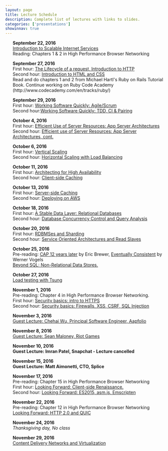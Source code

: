 ```yaml
---
layout: page
title: Lecture Schedule
description: Complete list of lectures with links to slides.
categories: ['presentations']
showinnav: true
---
```


<ul>
	<section>
		<p>
		<b>September 22, 2016<br></b>
		<a href="lecture_2016_09_22.pdf">Introduction to Scalable Internet
			Services</a>
		<br>
		Reading: Chapters 1 & 2 in High Performance Browser Networking<br>
		</p>
	</section>
</ul>

<ul>
	<section>
		<p>
		<b>September 27, 2016<br></b>
		First hour: <a href="lecture_2016_09_27.pdf">The Lifecycle of a request, Introduction to HTTP</a>
		<br>
		Second hour: <a href="lecture_2016_09_27.pdf">Introduction to HTML and CSS</a>
		<br>
		Read and do chapters 1 and 2 from Michael Hartl's Ruby on Rails Tutorial Book.
		Continue working on Ruby Code Academy (http://www.codecademy.com/en/tracks/ruby/)
</p>
</section>
</ul>

<ul>
	<section>
		<p>
		<b>September 29, 2016<br></b>
		First hour: <a href="lecture_2016_09_29.pdf">Working Software Quickly:
			Agile/Scrum</a><br>
		Second hour:<a href="lecture_2016_09_29.pdf">Working Software Quickly: TDD, CI &
			Pairing</a><br>
		</p>
	</section>
</ul>




<ul>
	<section>
		<p>
		<b>October 4, 2016<br></b>
		<!-- Pre-reading: <a href="https://cs.uwaterloo.ca/~brecht/papers/getpaper.php?file=eurosys-2007.pdf">Comparing the Performance of Web Server Architectures</a>, Pariag et al.<br> -->
		First hour: <a href="lecture_2016_10_04.pdf">Efficient Use of Server Resources: App Server Architectures</a><br>
		Second hour: <a href="lecture_2016_10_04.pdf">Efficient use of Server Resources: App Server Architectures, cont. </a><br>
		</p>
	</section>
</ul>

<ul>
	<section>
		<p>
		<b>October 6, 2016<br></b>
		First hour: <a href="lecture_2016_10_06.pdf">Vertical Scaling</a><br>
		Second hour: <a href="lecture_2016_10_06.pdf">Horizontal Scaling with Load
			Balancing</a><br>
		</p>
	</section>
</ul>

<ul>
	<section>
		<p>
		<b>October 11, 2016<br></b>
		First hour: <a href="lecture_2016_10_11.pdf">Architecting for High
			Availability</a><br>
		Second hour: <a href="lecture_2016_10_11.pdf">Client-side Caching</a><br>
		</p>
	</section>
</ul>


<ul>
	<section>
		<p>
		<b>October 13, 2016<br></b>
		First hour: <a href="lecture_2016_10_13.pdf">Server-side Caching</a><br>
		Second hour: <a href="lecture_2016_10_13.pdf">Deploying on AWS</a><br>
		</p>
	</section>
</ul>


<ul>
	<section>
		<p>
		<b>October 18, 2016<br></b>
		First hour: <a href="lecture_2016_10_18.pdf">A Stable Data Layer: Relational Databases</a><br>
		Second hour: <a href="lecture_2016_10_18.pdf">Database Concurrency Control and Query Analysis</a><br>
		</p>
	</section>
</ul>


<ul>
	<section>
		<p>
		<b>October 20, 2016<br></b>
		First hour: <a href="lecture_2016_10_20.pdf">RDBMSes and Sharding</a><br>
		Second hour: <a href="lecture_2016_10_20.pdf">Service Oriented Architectures and Read Slaves</a><br>
		</p>
	</section>
</ul>

<ul>
	<section>
		<p>
		<b>October 25, 2016<br></b>
		Pre-reading: 
		<a
		  href="http://www.realtechsupport.org/UB/NP/Numeracy_CAP%2B12Years_2012.pdf"> CAP 12 years later</a> by Eric Brewer, 
	  <a href="vogels.pdf">Eventually Consistent</a> by Werner Vogels<br>
	  <a href="lecture_2016_10_25.pdf"> Beyond SQL: Non-Relational Data Stores.</a><br>
		</p>
	</section>
</ul>

<ul>
	<section>
		<p>
		<b>October 27, 2016<br></b>
		<a href="lecture_2016_10_27.pdf">Load testing with Tsung</a><br>
		</p>
	</section>
</ul>

<ul>
	<section>
		<p>
		<b>November 1, 2016<br></b>
		Pre-reading: Chapter 4 in High Performance Browser Networking.<br>
		First hour: <a href="lecture_2016_11_01.pdf">Security basics: intro to HTTPS</a><br>
		Second hour: <a href="lecture_2015_11_01.pdf">Security basics: Firewalls, XSS, CSRF, SQL Injection</a><br>
		</p>
	</section>
</ul>

<ul>
	<section>
		<p>
		<b>November 3, 2016<br></b>
		<a href="wu_2016.pdf">Guest Lecture: Chehai Wu, Principal Software Engineer, Aapfolio <br></a>
</ul>



<ul>
	<section>
		<p>
		<b>November 8, 2016<br></b>
		<a href="maloney_2016.pdf">Guest Lecture: Sean Maloney, Riot Games <br></a>
		</p>
	</section>
</ul>


<ul>
	<section>
		<p>
		<b>November 10, 2016<br></b>
		<b> Guest Lecture: Imran Patel, Snapchat  - Lecture cancelled</b>
		</p>
	</section>
</ul>
<ul>
	<section>
		<p>
		<b>November 15, 2016<br></b>
		<b >Guest Lecture: Matt Aimonetti, CTO, Splice</b><br>
		</p>
	</section>
</ul>



<ul>
	<section>
		<p>
		<b>November 17, 2016<br></b>
		Pre-reading: Chapter 15 in High Performance Browser Networking<br>
		First hour: <a href="lecture_2016_11_17.pdf">Looking Forward: Client-side Renaissance.</a><br>
		Second hour: <a href="lecture_2016_11_17.pdf">Looking Forward: ES2015, asm.js, Emscripten</a><br>
		</p>
	</section>
</ul>
<ul>
	<section>
		<p>
		<b>November 22, 2016<br></b>
		Pre-reading: Chapter 12 in High Performance Browser Networking<br>
		<a href="lecture_2016_11_22.pdf">Looking Forward: HTTP 2.0 and QUIC</a><br>
		</p>
	</section>
</ul>



<ul>
	<section>
		<p>
		<b>November 24, 2016<br></b>
		<em>Thanksgiving day, No class</em>
		</p>
	</section>
</ul>



<ul>
	<section>
		<p>
		<b>November 29, 2016<br></b>
		<a href="lecture_2016_11_29.pdf">Content Delivery Networks and Virtualization</a><br>
		</p>
	</section>
</ul>

